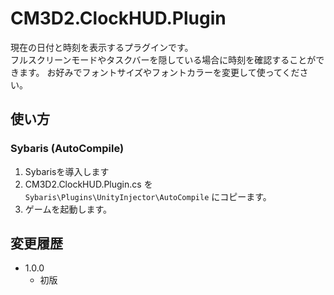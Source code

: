 # CM3D2.ClockHUD.Plugin
現在の日付と時刻を表示するプラグインです。  
フルスクリーンモードやタスクバーを隠している場合に時刻を確認することができます。
お好みでフォントサイズやフォントカラーを変更して使ってください。

## 使い方

### Sybaris (AutoCompile)
1. Sybarisを導入します
2. CM3D2.ClockHUD.Plugin.cs を `Sybaris\Plugins\UnityInjector\AutoCompile` にコピーます。
3. ゲームを起動します。

## 変更履歴
* 1.0.0
  * 初版
